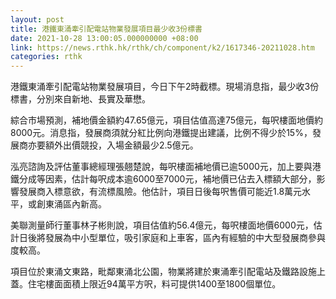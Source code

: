 ```yaml
---
layout: post
title: 港鐵東涌牽引配電站物業發展項目最少收3份標書
date: 2021-10-28 13:00:05.000000000 +08:00
link: https://news.rthk.hk/rthk/ch/component/k2/1617346-20211028.htm
categories: rthk
---
```


港鐵東涌牽引配電站物業發展項目，今日下午2時截標。現場消息指，最少收3份標書，分別來自新地、長實及華懋。

綜合市場預測，補地價金額約47.65億元，項目估值高達75億元，每呎樓面地價約8000元。消息指，發展商須就分紅比例向港鐵提出建議，比例不得少於15%，發展商亦要額外出價競投，入場金額最少2.5億元。

泓亮諮詢及評估董事總經理張翹楚說，每呎樓面補地價已逾5000元，加上要與港鐵分成等因素，估計每呎成本逾6000至7000元，補地價已佔去入標額大部分，影響發展商入標意欲，有流標風險。他估計，項目日後每呎售價可能近1.8萬元水平，或創東涌區內新高。

美聯測量師行董事林子彬則說，項目估值約56.4億元，每呎樓面地價6000元，估計日後將發展為中小型單位，吸引家庭和上車客，區內有經驗的中大型發展商參與度較高。

項目位於東涌文東路，毗鄰東涌北公園，物業將建於東涌牽引配電站及鐵路設施上蓋。住宅樓面面積上限近94萬平方呎，料可提供1400至1800個單位。
